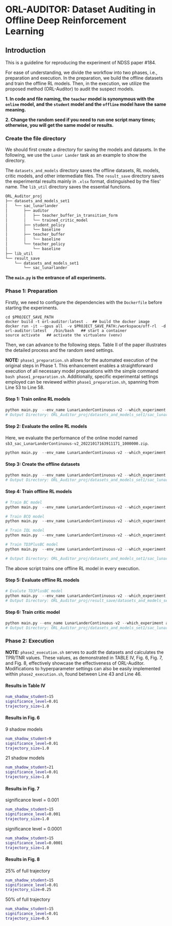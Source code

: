 # ORL-AUDITOR: Dataset Auditing in Offline Deep Reinforcement Learning

## Introduction

This is a guideline for reproducing the experiment of NDSS paper #184. 

For ease of understanding, we divide the workflow into two phases, i.e., preparation and execution. In the preparation, we build the offline datasets and train the offline RL models. Then, in the execution, we utilize the proposed method (ORL-Auditor) to audit the suspect models.

**1. In code and file naming, the `teacher` model is synonymous with the `online` model, and the `student` model and the `offline` model have the same meaning.**

**2. Change the random seed if you need to run one script many times; otherwise, you will get the same model or results.**

### Create the file directory

We should first create a directory for saving the models and datasets. In the following, we use the `Lunar Lander` task as an example to show the directory.

The `datasets_and_models` directory saves the offline datasets, RL models, critic models, and other intermediate files.
The `result_save` directory saves the experimental results mainly in `.xlsx` format, distinguished by the files' name.
The `lib_util` directory saves the essential functions.

```python
ORL_Auditor_proj
├── datasets_and_models_set1
│   └── sac_lunarlander
│       ├── auditor
│       │   ├── teacher_buffer_in_transition_form
│       │   └── trained_critic_model
│       ├── student_policy
│       │   └── baseline
│       ├── teacher_buffer
│       │   └── baseline
│       └── teacher_policy
│           └── baseline
├── lib_util
└── result_save
    └── datasets_and_models_set1
        └── sac_lunarlander
```

**The `main.py` is the entrance of all experiments.**

### Phase 1: Preparation

Firstly, we need to configure the dependencies with the `Dockerfile` before starting the experiments.

```/bin/bash
cd $PROJECT_SAVE_PATH
docker build -t orl-auditor:latest .  ## build the docker image
docker run -it --gpus all  -v $PROJECT_SAVE_PATH:/workspace/off-rl  -d  orl-auditor:latest   /bin/bash   ## start a container
source activate   ## activate the virtualenv (venv)
```

Then, we can advance to the following steps. Table II of the paper illustrates the detailed process and the random seed settings.

**NOTE:** `phase1_preparation.sh` allows for the automated execution of the original steps in Phase 1. This enhancement enables a straightforward execution of all necessary model preparations with the simple command `bash phase1_preparation.sh`. Additionally, specific experimental settings employed can be reviewed within `phase1_preparation.sh`, spanning from Line 53 to Line 58.

#### Step 1: Train online RL models

```python
python main.py  --env_name LunarLanderContinuous-v2 --which_experiment train_teacher_model  --teacher_save_path ./datasets_and_models_set1/sac_lunarlander/teacher_policy/baseline  --teacher_train_times 1000000 --random_seed 0  --cuda 0
# Output Directory: ORL_Auditor_proj/datasets_and_models_set1/sac_lunarlander/teacher_policy/baseline
```

#### Step 2: Evaluate the online RL models

Here, we evaluate the performance of the online model named `sb3_sac_LunarLanderContinuous-v2_20221017163911171_1000000.zip`. 

```python
python main.py  --env_name LunarLanderContinuous-v2 --which_experiment eval_teacher_model  --teacher_save_path ./datasets_and_models_set1/sac_lunarlander/teacher_policy/baseline/sb3_sac_LunarLanderContinuous-v2_20221017163911171_1000000.zip  --cuda 0
```

#### Step 3: Create the offline datasets

```python
python main.py  --env_name LunarLanderContinuous-v2 --which_experiment teacher_buffer_create --teacher_save_path ./datasets_and_models_set1/sac_lunarlander/teacher_policy/baseline/sb3_sac_LunarLanderContinuous-v2_20221017163911171_1000000.zip --teacher_buffer_length 50000 --random_seed 0 --cuda 0
# Output Directory: ORL_Auditor_proj/datasets_and_models_set1/sac_lunarlander/teacher_buffer/baseline
```

#### Step 4: Train offline RL models

```python
# Train BC model
python main.py  --env_name LunarLanderContinuous-v2 --which_experiment train_student_model --student_agent_type  BC  --teacher_buffer_save_path ./datasets_and_models_set1/sac_lunarlander/teacher_buffer/baseline/sb3_sac_LunarLanderContinuous-v2_20221017163911171_1000000-50000.h5 --random_seed 0 --cuda 0

# Train BCQ model
python main.py  --env_name LunarLanderContinuous-v2 --which_experiment train_student_model --student_agent_type  BCQ  --teacher_buffer_save_path ./datasets_and_models_set1/sac_lunarlander/teacher_buffer/baseline/sb3_sac_LunarLanderContinuous-v2_20221017163911171_1000000-50000.h5 --random_seed 0 --cuda 0

# Train IQL model
python main.py  --env_name LunarLanderContinuous-v2 --which_experiment train_student_model --student_agent_type  IQL  --teacher_buffer_save_path ./datasets_and_models_set1/sac_lunarlander/teacher_buffer/baseline/sb3_sac_LunarLanderContinuous-v2_20221017163911171_1000000-50000.h5 --random_seed 0 --cuda 0

# Train TD3PlusBC model
python main.py  --env_name LunarLanderContinuous-v2 --which_experiment train_student_model --student_agent_type  TD3PlusBC  --teacher_buffer_save_path ./datasets_and_models_set1/sac_lunarlander/teacher_buffer/baseline/sb3_sac_LunarLanderContinuous-v2_20221017163911171_1000000-50000.h5 --random_seed 0 --cuda 0

# Output Directory: ORL_Auditor_proj/datasets_and_models_set1/sac_lunarlander/student_policy/baseline
```

The above script trains one offline RL model in every execution. 

#### Step 5: Evaluate offline RL models

```python
# Evalute TD3PlusBC model
python main.py  --env_name LunarLanderContinuous-v2 --which_experiment eval_student_model --student_agent_type  TD3PlusBC  --teacher_buffer_save_path ./datasets_and_models_set1/sac_lunarlander/teacher_buffer/baseline/sb3_sac_LunarLanderContinuous-v2_20221017163911171_1000000-50000.h5 --student_model_tag model_50000.pt --random_seed 0 --cuda 0
# Output Directory: ORL_Auditor_proj/result_save/datasets_and_models_set1/sac_lunarlander
```

#### Step 6: Train critic model

```python
python main.py --env_name LunarLanderContinuous-v2 --which_experiment auditor_train_critic_model  --teacher_buffer_save_path ./datasets_and_models_set1/sac_lunarlander/teacher_buffer/baseline/sb3_sac_LunarLanderContinuous-v2_20221017163911171_1000000-50000.h5  --random_seed 0 --cuda 0
# Output Directory: ORL_Auditor_proj/datasets_and_models_set1/sac_lunarlander/auditor/trained_critic_model/baseline
```

### Phase 2: Execution

**NOTE:** `phase2_execution.sh` serves to audit the datasets and calculates the TPR/TNR values. These values, as demonstrated in TABLE IV, Fig. 6, Fig. 7, and Fig. 8, effectively showcase the effectiveness of ORL-Auditor. Modifications to hyperparameter settings can also be easily implemented within `phase2_execution.sh`, found between Line 43 and Line 46.

#### Results in Table IV

```bash
num_shadow_student=15
significance_level=0.01
trajectory_size=1.0
```

#### Results in Fig. 6

9 shadow models

```bash
num_shadow_student=9
significance_level=0.01
trajectory_size=1.0
```

21 shadow models

```bash
num_shadow_student=21
significance_level=0.01
trajectory_size=1.0
```

#### Results in Fig. 7

significance level = 0.001

```bash
num_shadow_student=15
significance_level=0.001
trajectory_size=1.0
```

significance level = 0.0001

```bash
num_shadow_student=15
significance_level=0.0001
trajectory_size=1.0
```

#### Results in Fig. 8

25% of full trajectory

```bash
num_shadow_student=15
significance_level=0.01
trajectory_size=0.25
```

50% of full trajectory

```bash
num_shadow_student=15
significance_level=0.01
trajectory_size=0.5
```
